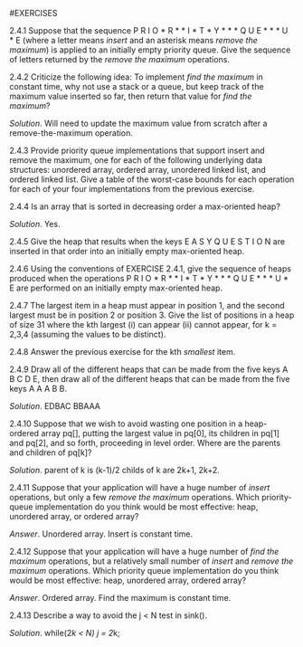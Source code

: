 #EXERCISES

2.4.1 Suppose that the sequence P R I O * R * * I * T * Y * * * Q U E * * * U * E (where a letter means *insert* and an asterisk means *remove the maximum*) is applied to an initially empty priority queue. Give the sequence of letters returned by the *remove the maximum* operations.

2.4.2 Criticize the following idea: To implement *find the maximum* in constant time, why not use a stack or a queue, but keep track of the maximum value inserted so far, then return that value for *find the maximum*?

*Solution*. Will need to update the maximum value from scratch after a remove-the-maximum operation.

2.4.3 Provide priority queue implementations that support insert and remove the maximum, one for each of the following underlying data structures: unordered array, ordered array, unordered linked list, and ordered linked list. Give a table of the worst-case bounds for each operation for each of your four implementations from the previous exercise.

2.4.4 Is an array that is sorted in decreasing order a max-oriented heap?

*Solution*. Yes.

2.4.5 Give the heap that results when the keys E A S Y Q U E S T I O N are inserted in that order into an initially empty max-oriented heap.

2.4.6 Using the conventions of EXERCISE 2.4.1, give the sequence of heaps produced when the operations P R I O * R * * I * T * Y * * * Q U E * * * U * E are performed on an initially empty max-oriented heap.

2.4.7 The largest item in a heap must appear in position 1, and the second largest must be in position 2 or position 3. Give the list of positions in a heap of size 31 where the kth largest (i) can appear (ii) cannot appear, for k = 2,3,4 (assuming the values to be distinct).

2.4.8 Answer the previous exercise for the kth *smallest* item.

2.4.9 Draw all of the different heaps that can be made from the five keys A B C D E, then draw all of the different heaps that can be made from the five keys A A A B B.

*Solution*. EDBAC
            BBAAA

2.4.10 Suppose that we wish to avoid wasting one position in a heap-ordered array pq[], putting the largest value in pq[0], its children in pq[1] and pq[2], and so forth, proceeding in level order. Where are the parents and children of pq[k]?

*Solution*. parent of k is (k-1)/2 
            childs of k are 2k+1, 2k+2.

2.4.11 Suppose that your application will have a huge number of *insert* operations, but only a few *remove the maximum* operations. Which priority-queue implementation do you think would be most effective: heap, unordered array, or ordered array?

*Answer*. Unordered array. Insert is constant time.

2.4.12 Suppose that your application will have a huge number of *find the maximum* operations, but a relatively small number of *insert* and *remove the maximum* operations. Which priority queue implementation do you think would be most effective: heap, unordered array, ordered array?

*Answer*. Ordered array. Find the maximum is constant time.

2.4.13 Describe a way to avoid the j < N test in sink().

*Solution*. while(2*k < N) j = 2*k;


